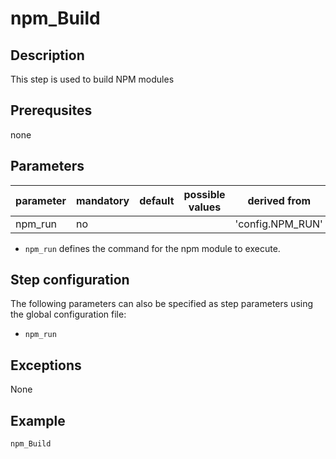 # npm_Build

## Description
This step is used to build NPM modules

## Prerequsites
none

## Parameters

| parameter | mandatory | default | possible values | derived from |
| ----------|-----------|---------|-----------------|--------------|
| npm_run | no |  |  | 'config.NPM_RUN' |


* `npm_run` defines the command for the npm module to execute.



## Step configuration
The following parameters can also be specified as step parameters using the global configuration file:

* `npm_run`

## Exceptions

None

## Example

```groovy
npm_Build
```
